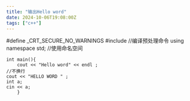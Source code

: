 ```yaml
---
title: "输出Hello word"
date: 2024-10-06T19:08:00Z
tags: ["c++"]
---
```


#define \_CRT_SECURE_NO_WARNINGS
#include <iostream>//编译预处理命令
using namespace std; //使用命名空间

```
int main(){
	cout << "Hello word" << endl ;
//不换行
cout << "HELLO WORD " ;
int a;
cin << a;
	}
```
